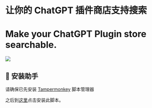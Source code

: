 # 让你的 ChatGPT 插件商店支持搜索

# Make your ChatGPT Plugin store searchable.

![](http://lskypro.banbri.cn/i/2023/05/24/646d79f1a095f.png)

## 💽 安装助手

请确保已先安装 [Tampermonkey](https://chrome.google.com/webstore/detail/tampermonkey/dhdgffkkebhmkfjojejmpbldmpobfkfo) 脚本管理器

之后到[这里](https://greasyfork.org/zh-CN/scripts/466901)点击安装此脚本。
